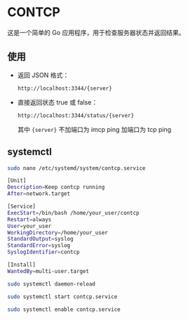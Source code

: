 # CONTCP

这是一个简单的 Go 应用程序，用于检查服务器状态并返回结果。

## 使用

- 返回 JSON 格式：
  ```
  http://localhost:3344/{server}
  ```
- 直接返回状态 true 或 false：
  ```
  http://localhost:3344/status/{server}
  ```
  其中 `{server}` 不加端口为 imcp ping 加端口为 tcp ping

## systemctl
```bash
sudo nano /etc/systemd/system/contcp.service

[Unit]
Description=Keep contcp running
After=network.target

[Service]
ExecStart=/bin/bash /home/your_user/contcp
Restart=always
User=your_user
WorkingDirectory=/home/your_user
StandardOutput=syslog
StandardError=syslog
SyslogIdentifier=contcp

[Install]
WantedBy=multi-user.target

sudo systemctl daemon-reload

sudo systemctl start contcp.service

sudo systemctl enable contcp.service
```
